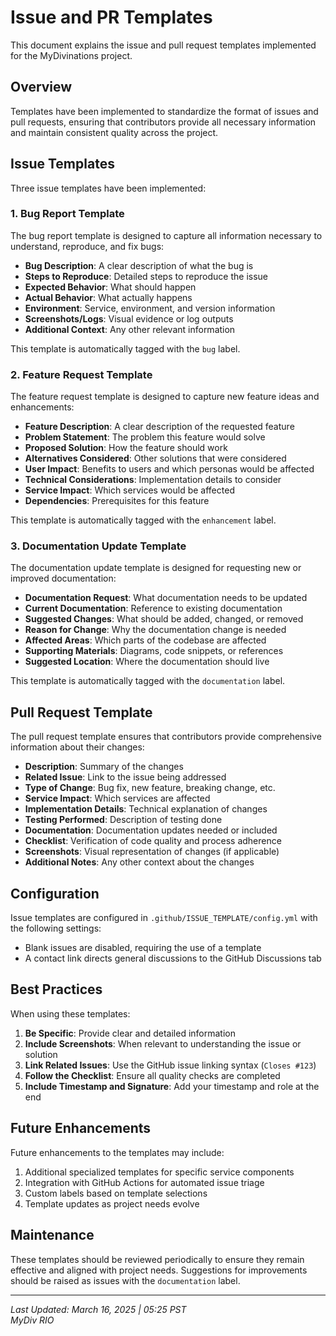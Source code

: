 # Issue and PR Templates

This document explains the issue and pull request templates implemented for the MyDivinations project.

## Overview

Templates have been implemented to standardize the format of issues and pull requests, ensuring that contributors provide all necessary information and maintain consistent quality across the project.

## Issue Templates

Three issue templates have been implemented:

### 1. Bug Report Template

The bug report template is designed to capture all information necessary to understand, reproduce, and fix bugs:

- **Bug Description**: A clear description of what the bug is
- **Steps to Reproduce**: Detailed steps to reproduce the issue
- **Expected Behavior**: What should happen
- **Actual Behavior**: What actually happens
- **Environment**: Service, environment, and version information
- **Screenshots/Logs**: Visual evidence or log outputs
- **Additional Context**: Any other relevant information

This template is automatically tagged with the `bug` label.

### 2. Feature Request Template

The feature request template is designed to capture new feature ideas and enhancements:

- **Feature Description**: A clear description of the requested feature
- **Problem Statement**: The problem this feature would solve
- **Proposed Solution**: How the feature should work
- **Alternatives Considered**: Other solutions that were considered
- **User Impact**: Benefits to users and which personas would be affected
- **Technical Considerations**: Implementation details to consider
- **Service Impact**: Which services would be affected
- **Dependencies**: Prerequisites for this feature

This template is automatically tagged with the `enhancement` label.

### 3. Documentation Update Template

The documentation update template is designed for requesting new or improved documentation:

- **Documentation Request**: What documentation needs to be updated
- **Current Documentation**: Reference to existing documentation
- **Suggested Changes**: What should be added, changed, or removed
- **Reason for Change**: Why the documentation change is needed
- **Affected Areas**: Which parts of the codebase are affected
- **Supporting Materials**: Diagrams, code snippets, or references
- **Suggested Location**: Where the documentation should live

This template is automatically tagged with the `documentation` label.

## Pull Request Template

The pull request template ensures that contributors provide comprehensive information about their changes:

- **Description**: Summary of the changes
- **Related Issue**: Link to the issue being addressed
- **Type of Change**: Bug fix, new feature, breaking change, etc.
- **Service Impact**: Which services are affected
- **Implementation Details**: Technical explanation of changes
- **Testing Performed**: Description of testing done
- **Documentation**: Documentation updates needed or included
- **Checklist**: Verification of code quality and process adherence
- **Screenshots**: Visual representation of changes (if applicable)
- **Additional Notes**: Any other context about the changes

## Configuration

Issue templates are configured in `.github/ISSUE_TEMPLATE/config.yml` with the following settings:

- Blank issues are disabled, requiring the use of a template
- A contact link directs general discussions to the GitHub Discussions tab

## Best Practices

When using these templates:

1. **Be Specific**: Provide clear and detailed information
2. **Include Screenshots**: When relevant to understanding the issue or solution
3. **Link Related Issues**: Use the GitHub issue linking syntax (`Closes #123`)
4. **Follow the Checklist**: Ensure all quality checks are completed
5. **Include Timestamp and Signature**: Add your timestamp and role at the end

## Future Enhancements

Future enhancements to the templates may include:

1. Additional specialized templates for specific service components
2. Integration with GitHub Actions for automated issue triage
3. Custom labels based on template selections
4. Template updates as project needs evolve

## Maintenance

These templates should be reviewed periodically to ensure they remain effective and aligned with project needs. Suggestions for improvements should be raised as issues with the `documentation` label.

---

*Last Updated: March 16, 2025 | 05:25 PST*  
*MyDiv RIO*